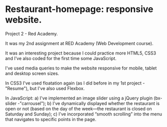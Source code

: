 # Restaurant-homepage: responsive website.
 Project 2 - Red Academy.

It was my 2nd assignment at RED Academy (Web Development course).

It was an interesting project because I could practice more HTML5, CSS3 and I've also coded for the first time some JavaScript.

I've used media queries to make the website responsive for mobile, tablet and desktop screen sizes.

In CSS3 I've used floatation again (as I did before in my 1st project - "Resume"), but I've also used Flexbox.

In JavaScript: 
a) I've implemented an image slider using a jQuery plugin (bx-slider -"carrousel"); 
b) I've dynamically displayed whether the restaurant is open or not (based on the day of the week—the restaurant is closed on Saturday and Sunday);
c) I've incorporated “smooth scrolling” into the menu that navigates to specific points in the page.



